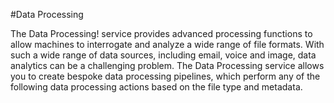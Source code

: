 #Data Processing

The Data Processing! service provides advanced processing functions to allow machines to interrogate and analyze a wide range of file formats.
With such a wide range of data sources, including email, voice and image, data analytics can be a challenging problem. The Data Processing
service allows you to create bespoke data processing pipelines, which perform any of the following data processing actions based on the file
type and metadata.
